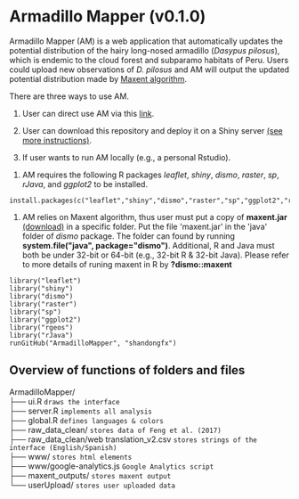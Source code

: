 Armadillo Mapper (v0.1.0)
=========================

Armadillo Mapper (AM) is a web application that automatically updates
the potential distribution of the hairy long-nosed armadillo (*Dasypus
pilosus*), which is endemic to the cloud forest and subparamo habitats
of Peru. Users could upload new observations of *D. pilosus* and AM will
output the updated potential distribution made by [Maxent
algorithm](version%203.3.3k;%20https://biodiversityinformatics.amnh.org/open_source/maxent/).

There are three ways to use AM.

1.  User can direct use AM via this
    [link](http://armadillomapper.fengxiao.info).

2.  User can download this repository and deploy it on a Shiny server
    [(see more instructions)](https://shiny.rstudio.com/deploy/).

3.  If user wants to run AM locally (e.g., a personal Rstudio).

<!-- -->

1.  AM requires the following R packages *leaflet*, *shiny*, *dismo*,
    *raster*, *sp*, *rJava*, and *ggplot2* to be installed.

<!-- -->

    install.packages(c("leaflet","shiny","dismo","raster","sp","ggplot2","rgeos","rJava"))

1.  AM relies on Maxent algorithm, thus user must put a copy of
    **maxent.jar**
    [(download)](https://github.com/mrmaxent/Maxent/tree/master/ArchivedReleases/3.3.3k)
    in a specific folder. Put the file 'maxent.jar' in the 'java' folder
    of *dismo* package. The folder can found by running
    **system.file("java", package="dismo")**. Additional, R and Java
    must both be under 32-bit or 64-bit (e.g., 32-bit R & 32-bit Java).
    Please refer to more details of runing maxent in R by
    **?dismo::maxent**

<!-- -->

    library("leaflet")
    library("shiny")
    library("dismo")
    library("raster")
    library("sp")
    library("ggplot2")
    library("rgeos")
    library("rJava")
    runGitHub("ArmadilloMapper", "shandongfx")

Overview of functions of folders and files
------------------------------------------

ArmadilloMapper/  
├── ui.R `draws the interface`  
├── server.R `implements all analysis`  
├── global.R `defines languages & colors`  
├── raw\_data\_clean/ `stores data of Feng et al. (2017)`  
├── raw\_data\_clean/web translation\_v2.csv
`stores strings of the interface (English/Spanish)`  
├── www/ `stores html elements`  
├── www/google-analytics.js `Google Analytics script`  
├── maxent\_outputs/ `stores maxent output`  
└── userUpload/ `stores user uploaded data`
